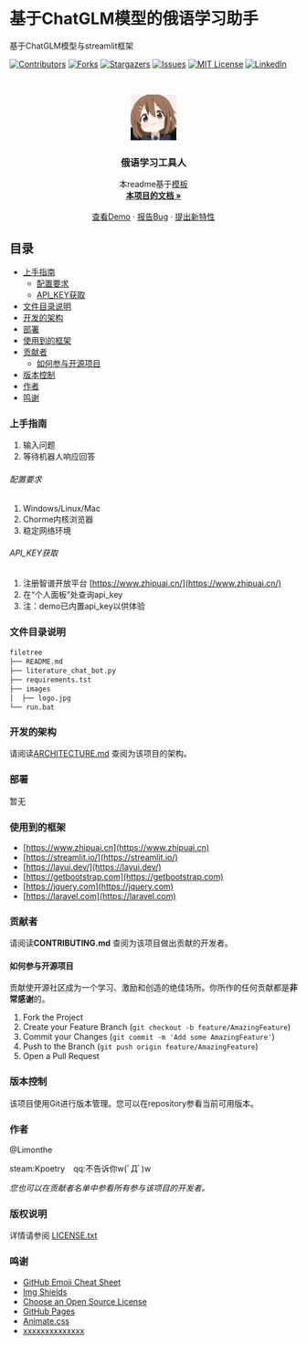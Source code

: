 

# 基于ChatGLM模型的俄语学习助手

基于ChatGLM模型与streamlit框架

<!-- PROJECT SHIELDS -->

[![Contributors][contributors-shield]][contributors-url]
[![Forks][forks-shield]][forks-url]
[![Stargazers][stars-shield]][stars-url]
[![Issues][issues-shield]][issues-url]
[![MIT License][license-shield]][license-url]
[![LinkedIn][linkedin-shield]][linkedin-url]

<!-- PROJECT LOGO -->
<br />

<p align="center">
  <a href="https://github.com/limonthe/litchatbot/">
    <img src="images/logo.jpg" alt="Logo" width="80" height="80">
  </a>

  <h3 align="center">俄语学习工具人</h3>
  <p align="center">
    本readme基于<a href="https://github.com/shaojintian/Best_README_template.git">模板</a>
    <br />
    <a href="https://github.com/limonthe/litchatbot"><strong>本项目的文档 »</strong></a>
    <br />
    <br />
    <a href="https://limonthe-litchatbot.streamlit.app/">查看Demo</a>
    ·
    <a href="https://github.com/limonthe/litchatbot/issues">报告Bug</a>
    ·
    <a href="https://github.com/limonthe/litchatbot/issues">提出新特性</a>
  </p>

</p>

 
## 目录

- [上手指南](#上手指南)
  - [配置要求](#配置要求)
  - [API_KEY获取](#API_KEY获取)
- [文件目录说明](#文件目录说明)
- [开发的架构](#开发的架构)
- [部署](#部署)
- [使用到的框架](#使用到的框架)
- [贡献者](#贡献者)
  - [如何参与开源项目](#如何参与开源项目)
- [版本控制](#版本控制)
- [作者](#作者)
- [鸣谢](#鸣谢)

### 上手指南
1. 输入问题
2. 等待机器人响应回答



###### 配置要求
1. Windows/Linux/Mac
2. Chorme内核浏览器
3. 稳定网络环境

###### API_KEY获取
1. 注册智谱开放平台 [https://www.zhipuai.cn/](https://www.zhipuai.cn/)
2. 在“个人面板”处查询api_key
3. 注：demo已内置api_key以供体验

### 文件目录说明

```
filetree 
├── README.md
├── literature_chat_bot.py
├── requirements.tst
├── images
│  ├── logo.jpg
└── run.bat
```

### 开发的架构 

请阅读[ARCHITECTURE.md](https://github.com/limonthe/litchatbot/blob/master/ARCHITECTURE.md) 查阅为该项目的架构。

### 部署

暂无

### 使用到的框架
- [https://www.zhipuai.cn](https://www.zhipuai.cn)
- [https://streamlit.io/](https://streamlit.io/)
- [https://layui.dev/](https://layui.dev/)
- [https://getbootstrap.com](https://getbootstrap.com)
- [https://jquery.com](https://jquery.com)
- [https://laravel.com](https://laravel.com)

### 贡献者

请阅读**CONTRIBUTING.md** 查阅为该项目做出贡献的开发者。

#### 如何参与开源项目

贡献使开源社区成为一个学习、激励和创造的绝佳场所。你所作的任何贡献都是**非常感谢**的。


1. Fork the Project
2. Create your Feature Branch (`git checkout -b feature/AmazingFeature`)
3. Commit your Changes (`git commit -m 'Add some AmazingFeature'`)
4. Push to the Branch (`git push origin feature/AmazingFeature`)
5. Open a Pull Request



### 版本控制

该项目使用Git进行版本管理。您可以在repository参看当前可用版本。

### 作者

@Limonthe

steam:Kpoetry  &ensp; qq:不告诉你w(ﾟДﾟ)w    

 *您也可以在贡献者名单中参看所有参与该项目的开发者。*

### 版权说明

详情请参阅 [LICENSE.txt](https://github.com/limonthe/litchatbot/blob/master/LICENSE.txt)

### 鸣谢


- [GitHub Emoji Cheat Sheet](https://www.webpagefx.com/tools/emoji-cheat-sheet)
- [Img Shields](https://shields.io)
- [Choose an Open Source License](https://choosealicense.com)
- [GitHub Pages](https://pages.github.com)
- [Animate.css](https://daneden.github.io/animate.css)
- [xxxxxxxxxxxxxx](https://connoratherton.com/loaders)

<!-- links -->
[your-project-path]:limonthe/litchatbot/
[contributors-shield]: https://img.shields.io/github/contributors/limonthe/litchatbot.svg?style=flat-square
[contributors-url]: https://github.com/limonthe/litchatbot/graphs/contributors
[forks-shield]: https://img.shields.io/github/forks/limonthe/litchatbot.svg?style=flat-square
[forks-url]: https://github.com/limonthe/litchatbot/network/members
[stars-shield]: https://img.shields.io/github/stars/limonthe/litchatbot.svg?style=flat-square
[stars-url]: https://github.com/limonthe/litchatbot/stargazers
[issues-shield]: https://img.shields.io/github/issues/limonthe/litchatbot.svg?style=flat-square
[issues-url]: https://img.shields.io/github/issues/limonthe/litchatbot.svg
[license-shield]: https://img.shields.io/github/license/limonthe/litchatbot.svg?style=flat-square
[license-url]: https://github.com/limonthe/litchatbot/blob/master/LICENSE.txt
[linkedin-shield]: https://img.shields.io/badge/-LinkedIn-black.svg?style=flat-square&logo=linkedin&colorB=555
[linkedin-url]: https://linkedin.com/in/shaojintian
